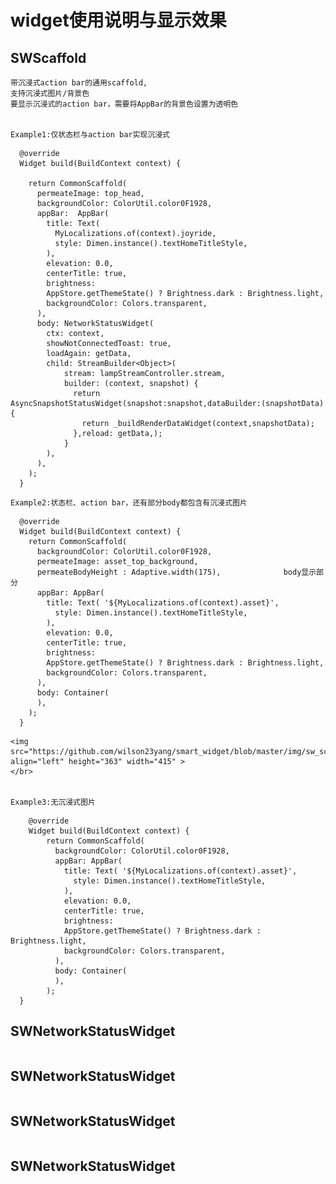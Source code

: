 # widget使用说明与显示效果

## SWScaffold

    带沉浸式action bar的通用scaffold,
    支持沉浸式图片/背景色
    要显示沉浸式的action bar，需要将AppBar的背景色设置为透明色
    

    Example1:仅状态栏与action bar实现沉浸式    

```
  @override
  Widget build(BuildContext context) {

    return CommonScaffold(
      permeateImage: top_head,
      backgroundColor: ColorUtil.color0F1928,
      appBar:  AppBar(
        title: Text(
          MyLocalizations.of(context).joyride,
          style: Dimen.instance().textHomeTitleStyle,
        ),
        elevation: 0.0,
        centerTitle: true,
        brightness:
        AppStore.getThemeState() ? Brightness.dark : Brightness.light,
        backgroundColor: Colors.transparent,
      ),
      body: NetworkStatusWidget(
        ctx: context,
        showNotConnectedToast: true,
        loadAgain: getData,
        child: StreamBuilder<Object>(
            stream: lampStreamController.stream,
            builder: (context, snapshot) {
              return AsyncSnapshotStatusWidget(snapshot:snapshot,dataBuilder:(snapshotData){
                return _buildRenderDataWidget(context,snapshotData);
              },reload: getData,);
            }
        ),
      ),
    );
  } 
```

    Example2:状态栏、action bar，还有部分body都包含有沉浸式图片

```
  @override
  Widget build(BuildContext context) {
    return CommonScaffold(
      backgroundColor: ColorUtil.color0F1928,
      permeateImage: asset_top_background,
      permeateBodyHeight : Adaptive.width(175),              body显示部分
      appBar: AppBar(
        title: Text( '${MyLocalizations.of(context).asset}',
          style: Dimen.instance().textHomeTitleStyle,
        ),
        elevation: 0.0,
        centerTitle: true,
        brightness:
        AppStore.getThemeState() ? Brightness.dark : Brightness.light,
        backgroundColor: Colors.transparent,
      ),
      body: Container(
      ),
    );
  }
```
    
    <img src="https://github.com/wilson23yang/smart_widget/blob/master/img/sw_scaffold.jpg" align="left" height="363" width="415" >
    </br>


    Example3:无沉浸式图片
    
```
    @override
    Widget build(BuildContext context) {
        return CommonScaffold(
          backgroundColor: ColorUtil.color0F1928,
          appBar: AppBar(
            title: Text( '${MyLocalizations.of(context).asset}',
              style: Dimen.instance().textHomeTitleStyle,
            ),
            elevation: 0.0,
            centerTitle: true,
            brightness:
            AppStore.getThemeState() ? Brightness.dark : Brightness.light,
            backgroundColor: Colors.transparent,
          ),
          body: Container(
          ),
        );
  }    
```
 

## SWNetworkStatusWidget
```

```

## SWNetworkStatusWidget
```

```

## SWNetworkStatusWidget
```

```

## SWNetworkStatusWidget
```

```